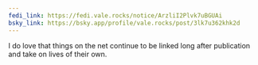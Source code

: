 ```yaml
---
fedi_link: https://fedi.vale.rocks/notice/ArzliI2Plvk7uBGUAi
bsky_link: https://bsky.app/profile/vale.rocks/post/3lk7u362khk2d
---
```


I do love that things on the net continue to be linked long after publication and take on lives of their own.
